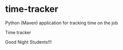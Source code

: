 # time-tracker
Python (Maven) application for tracking time on the job

Time tracker

Good Night Students!!!
